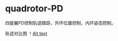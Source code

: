 # quadrotor-PD
四旋翼PD控制轨迹跟踪，外环位置控制，内环姿态控制。

轨迹对比图
！[Alt text](https://github.com/handsomelychan000/quadrotor-PD/commit/2b2ccb10dfde800fb1f923a070f6388e98ded607)
